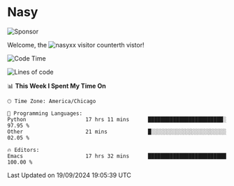 # Nasy

<!--
<p align="center">
<img height="200" src="https://github-readme-stats.vercel.app/api?username=nasyxx&count_private=true&show_icons=true&theme=dracula&include_all_commits=true"/>
<img height="200" src="https://github-readme-stats.vercel.app/api/top-langs/?username=nasyxx&theme=dracula&hide=html,jupyter+notebook&count_private=true&show_icons=true"/>
</p>

  
----------------
-->

![Sponsor](https://img.shields.io/static/v1.svg?label=Sponsor&message=%E2%9D%A4&logo=GitHub&style=flat&color=pink)
 
Welcome, the ![nasyxx visitor counter](https://count.getloli.com/get/@nasyxx?theme=rule34)th vistor!
 
<!--START_SECTION:waka-->
![Code Time](http://img.shields.io/badge/Code%20Time-4%2C644%20hrs%2038%20mins-blue)

![Lines of code](https://img.shields.io/badge/From%20Hello%20World%20I%27ve%20Written-0%20lines%20of%20code-blue)

📊 **This Week I Spent My Time On** 

```text
🕑︎ Time Zone: America/Chicago

💬 Programming Languages: 
Python                   17 hrs 11 mins      ████████████████████████░   97.95 % 
Other                    21 mins             █░░░░░░░░░░░░░░░░░░░░░░░░   02.05 % 

🔥 Editors: 
Emacs                    17 hrs 32 mins      █████████████████████████   100.00 % 
```


 Last Updated on 19/09/2024 19:05:39 UTC
<!--END_SECTION:waka-->

<!-- ![visitors](https://visitor-badge.laobi.icu/badge?page_id=nasyxx.nasyxx) -->
